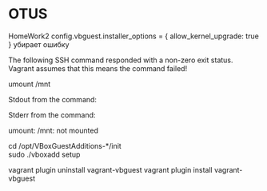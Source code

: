 # OTUS
HomeWork2
  config.vbguest.installer_options = { allow_kernel_upgrade: true } убирает ошибку 

The following SSH command responded with a non-zero exit status.
Vagrant assumes that this means the command failed!

umount /mnt

Stdout from the command:



Stderr from the command:

umount: /mnt: not mounted




cd /opt/VBoxGuestAdditions-*/init  
sudo ./vboxadd setup

vagrant plugin uninstall vagrant-vbguest
vagrant plugin install vagrant-vbguest
